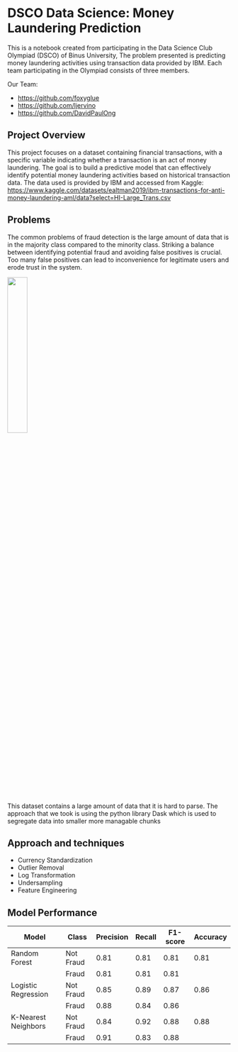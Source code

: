 # DSCO Data Science: Money Laundering Prediction
This is a notebook created from participating in the Data Science Club Olympiad (DSCO) of Binus University, The problem presented is predicting money laundering activities using transaction data provided by IBM.
Each team participating in the Olympiad consists of three members.

Our Team:
  * https://github.com/foxyglue
  * https://github.com/ljervino
  * https://github.com/DavidPaulOng

## Project Overview
This project focuses on a dataset containing financial transactions, with a specific variable indicating whether a transaction is an act of money laundering. The goal is to build a predictive model that can effectively identify potential money laundering activities based on historical transaction data.
The data used is provided by IBM and accessed from Kaggle: https://www.kaggle.com/datasets/ealtman2019/ibm-transactions-for-anti-money-laundering-aml/data?select=HI-Large_Trans.csv

## Problems 
The common problems of fraud detection is the large amount of data that is in the majority class compared to the minority class. Striking a balance between identifying potential fraud and avoiding false positives is crucial. Too many false positives can lead to inconvenience for legitimate users and erode trust in the system.

<p align="left" width="100%">
    <img width="30%" src = "https://github.com/user-attachments/assets/f3f7af56-67db-4ca2-a192-eaa31370711c"> 
</p>

This dataset contains a large amount of data that it is hard to parse. The approach that we took is using the python library Dask which is used to segregate data into smaller more managable chunks


## Approach and techniques
  * Currency Standardization
  * Outlier Removal
  * Log Transformation
  * Undersampling
  * Feature Engineering

## Model Performance
<table >
  <thead>
    <th>Model</th>
    <th>Class</th>
    <th>Precision</th>
    <th>Recall</th>
    <th>F1-score</th>
    <th>Accuracy</th>

  </thead>
  <tr></tr>
  <tr>
    <tr>
      <td>Random Forest</td>
      <td>Not Fraud</td>
      <td>0.81</td>
      <td>0.81</td>
      <td>0.81</td>
      <td>0.81</td>
    </tr>
    <tr></tr>
    <tr>
      <td></td>
      <td>Fraud</td>
      <td>0.81</td>
      <td>0.81</td>
      <td>0.81</td>
      <td></td>
    </tr>
</tr>


<tr>
  <tr>
    <td>Logistic Regression</td>
    <td>Not Fraud</td>
    <td>0.85</td>
    <td>0.89</td>
    <td>0.87</td>
    <td>0.86</td>
    
  </tr>
  <tr></tr>
  
  <tr>
    <td></td>
    <td>Fraud</td>
    <td>0.88</td>
    <td>0.84</td>
    <td>0.86</td>
    <td></td>
    
  </tr>
</tr>

<tr>
    <tr>
      <td>K-Nearest Neighbors</td>
      <td>Not Fraud</td>
      <td>0.84</td>
      <td>0.92</td>
      <td>0.88</td>
      <td>0.88</td>
    </tr>
    <tr></tr>
    <tr>
      <td></td>
      <td>Fraud</td>
      <td>0.91</td>
      <td>0.83</td>
      <td>0.88</td>
      <td></td>
    </tr>
</tr>


</table>
